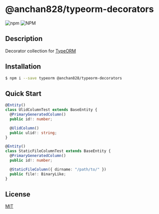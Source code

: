 # @anchan828/typeorm-decorators

![npm](https://img.shields.io/npm/v/@anchan828/typeorm-decorators.svg)
![NPM](https://img.shields.io/npm/l/@anchan828/typeorm-decorators.svg)

## Description

Decorator collection for [TypeORM](http://typeorm.io)

## Installation

```bash
$ npm i --save typeorm @anchan828/typeorm-decorators
```

## Quick Start

```ts
@Entity()
class UlidColumnTest extends BaseEntity {
  @PrimaryGeneratedColumn()
  public id!: number;

  @UlidColumn()
  public ulid!: string;
}
```

```ts
@Entity()
class StaticFileColumnTest extends BaseEntity {
  @PrimaryGeneratedColumn()
  public id!: number;

  @StaticFileColumn({ dirname: "/path/to/" })
  public file!: BinaryLike;
}
```

## License

[MIT](LICENSE)
